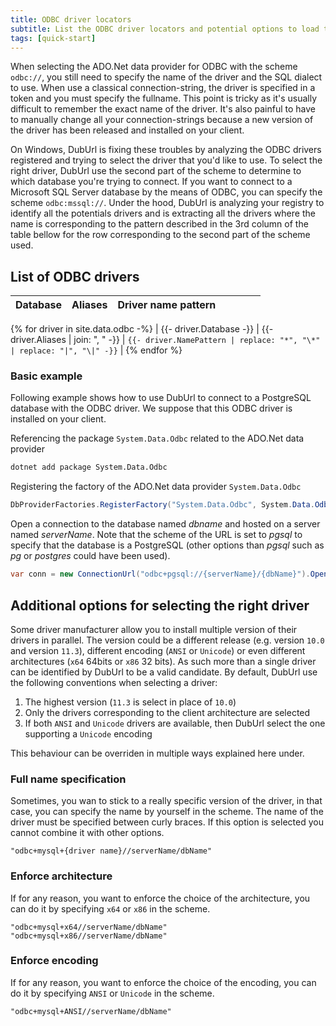 ```yaml
---
title: ODBC driver locators
subtitle: List the ODBC driver locators and potential options to load them
tags: [quick-start]
---
```


When selecting the ADO.Net data provider for ODBC with the scheme `odbc://`, you still need to specify the name of the driver and the SQL dialect to use. When use a classical connection-string, the driver is specified in a token and you must specify the fullname. This point is tricky as it's usually difficult to remember the exact name of the driver. It's also painful to have to manually change all your connection-strings because a new version of the driver has been released and installed on your client.

On Windows, DubUrl is fixing these troubles by analyzing the ODBC drivers registered and trying to select the driver that you'd like to use. To select the right driver, DubUrl use the second part of the scheme to determine to which database you're trying to connect. If you want to connect to a Microsoft SQL Server database by the means of ODBC, you can specify the scheme `odbc:mssql://`. Under the hood, DubUrl is analyzing your registry to identify all the potentials drivers and is extracting all the drivers where the name is corresponding to the pattern described in the 3rd column of the table bellow for the row corresponding to the second part of the scheme used.

## List of ODBC drivers

| Database | Aliases | Driver name pattern | | | | |
|----------|---------|--------------------------------------|-|-|-|-|
{% for driver in site.data.odbc -%}
| {{- driver.Database -}}
| {{- driver.Aliases | join: ", " -}}
| `{{- driver.NamePattern | replace: "*", "\*" | replace: "|", "\|" -}}`
|
{% endfor %}

### Basic example

Following example shows how to use DubUrl to connect to a PostgreSQL database with the ODBC driver. We suppose that this ODBC driver is installed on your client.

Referencing the package `System.Data.Odbc` related to the ADO.Net data provider

```bash
dotnet add package System.Data.Odbc
```

Registering the factory of the ADO.Net data provider `System.Data.Odbc`

```csharp
DbProviderFactories.RegisterFactory("System.Data.Odbc", System.Data.Odbc.OdbcFactory.Instance);
```

Open a connection to the database named *dbname* and hosted on a server named *serverName*. Note that the scheme of the URL is set to *pgsql* to specify that the database is a PostgreSQL (other options than *pgsql* such as *pg* or *postgres* could have been used).

```csharp
var conn = new ConnectionUrl("odbc+pgsql://{serverName}/{dbName}").Open();
```

## Additional options for selecting the right driver

Some driver manufacturer allow you to install multiple version of their drivers in parallel. The version could be a different release (e.g. version `10.0` and version `11.3`), different encoding (`ANSI` or `Unicode`) or even different architectures (`x64` 64bits or `x86` 32 bits). As such more than a single driver can be identified by DubUrl to be a valid candidate. By default, DubUrl use the following conventions when selecting a driver:

1. The highest version (`11.3` is select in place of `10.0`)
1. Only the drivers corresponding to the client architecture are selected
1. If both `ANSI` and `Unicode` drivers are available, then DubUrl select the one supporting a `Unicode` encoding

This behaviour can be overriden in multiple ways explained here under.

### Full name specification

Sometimes, you wan to stick to a really specific version of the driver, in that case, you can specify the name by yourself in the scheme. The name of the driver must be specified between curly braces. If this option is selected you cannot combine it with other options.

```text
"odbc+mysql+{driver name}//serverName/dbName"
```

### Enforce architecture

If for any reason, you want to enforce the choice of the architecture, you can do it by specifying `x64` or `x86` in the scheme. 

```text
"odbc+mysql+x64//serverName/dbName"
"odbc+mysql+x86//serverName/dbName"
```

### Enforce encoding

If for any reason, you want to enforce the choice of the encoding, you can do it by specifying `ANSI` or `Unicode` in the scheme. 

```text
"odbc+mysql+ANSI//serverName/dbName"
```